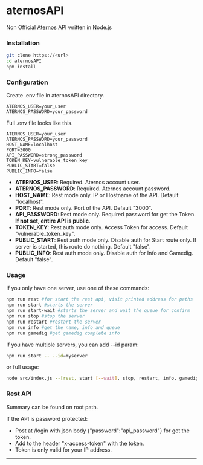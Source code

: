 # aternosAPI

Non Official [Aternos](https://aternos.org) API written in Node.js

### Installation

```bash
git clone https://<url>
cd aternosAPI
npm install
```

### Configuration

Create .env file in aternosAPI directory.
```
ATERNOS_USER=your_user
ATERNOS_PASSWORD=your_password
```

Full .env file looks like this.
```
ATERNOS_USER=your_user
ATERNOS_PASSWORD=your_password
HOST_NAME=localhost
PORT=3000
API_PASSWORD=strong_password
TOKEN_KEY=vulnerable_token_key
PUBLIC_START=false
PUBLIC_INFO=false
```

- **ATERNOS_USER**: Required. Aternos account user.
- **ATERNOS_PASSWORD**: Required. Aternos account password.
- **HOST_NAME**: Rest mode only. IP or Hostname of the API. Default "localhost".
- **PORT**: Rest mode only. Port of the API. Default "3000".
- **API_PASSWORD**: Rest mode only. Required password for get the Token. **If not set, entire API is public**.
- **TOKEN_KEY**: Rest auth mode only. Access Token for access. Default "vulnerable_token_key".
- **PUBLIC_START**: Rest auth mode only. Disable auth for Start route only. If server is started, this route do nothing. Default "false".
- **PUBLIC_INFO**: Rest auth mode only. Disable auth for Info and Gamedig. Default "false".

### Usage

If you only have one server, use one of these commands:
```bash
npm run rest #for start the rest api, visit printed address for paths
npm run start #starts the server
npm run start-wait #starts the server and wait the queue for confirm
npm run stop #stop the server
npm run restart #restart the server
npm run info #get the name, info and queue
npm run gamedig #get gamedig complete info
```

If you have multiple servers, you can add --id param:
```bash
npm run start -- --id=myserver
```
or full usage:
```bash
node src/index.js --[rest, start [--wait], stop, restart, info, gamedig] [--id=<server id or name>]
```

### Rest API

Summary can be found on root path.

If the API is password protected:
- Post at /login with json body {"password":"api_password"} for get the token.
- Add to the header "x-access-token" with the token.
- Token is only valid for your IP address.

---
